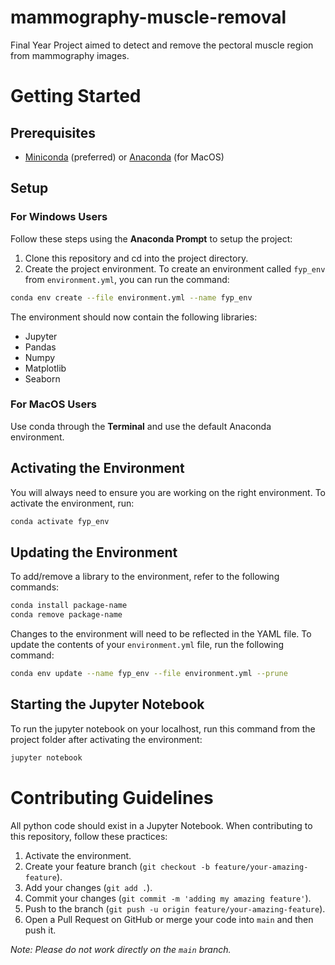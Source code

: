 # mammography-muscle-removal

Final Year Project aimed to detect and remove the pectoral muscle region from mammography images.

# Getting Started

## Prerequisites

-   [Miniconda](https://docs.conda.io/en/latest/miniconda.html) (preferred) or [Anaconda](https://www.anaconda.com/products/individual) (for MacOS)

## Setup

### For Windows Users

Follow these steps using the **Anaconda Prompt** to setup the project:

1. Clone this repository and cd into the project directory.
2. Create the project environment. To create an environment called `fyp_env` from `environment.yml`, you can run the command:

```bash
conda env create --file environment.yml --name fyp_env
```

The environment should now contain the following libraries:

-   Jupyter
-   Pandas
-   Numpy
-   Matplotlib
-   Seaborn

### For MacOS Users

Use conda through the **Terminal** and use the default Anaconda environment.

## Activating the Environment

You will always need to ensure you are working on the right environment. To activate the environment, run:

```bash
conda activate fyp_env
```

## Updating the Environment

To add/remove a library to the environment, refer to the following commands:

```bash
conda install package-name
conda remove package-name
```

Changes to the environment will need to be reflected in the YAML file. To update the contents of your `environment.yml` file, run the following command:

```bash
conda env update --name fyp_env --file environment.yml --prune
```

## Starting the Jupyter Notebook

To run the jupyter notebook on your localhost, run this command from the project folder after activating the environment:

```bash
jupyter notebook
```

# Contributing Guidelines

All python code should exist in a Jupyter Notebook. When contributing to this repository, follow these practices:

1. Activate the environment.
2. Create your feature branch (`git checkout -b feature/your-amazing-feature`).
3. Add your changes (`git add .`).
4. Commit your changes (`git commit -m 'adding my amazing feature'`).
5. Push to the branch (`git push -u origin feature/your-amazing-feature`).
6. Open a Pull Request on GitHub or merge your code into `main` and then push it.

_Note: Please do not work directly on the `main` branch._
